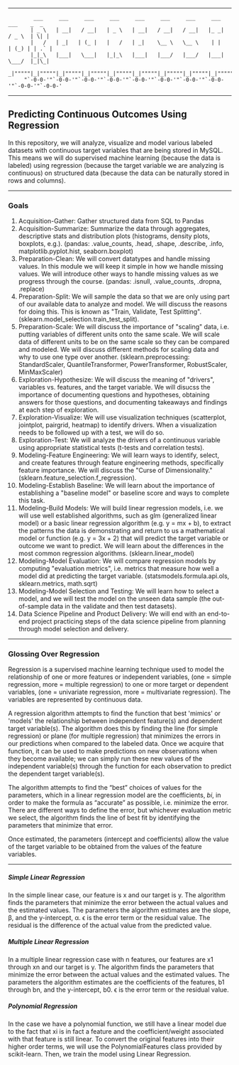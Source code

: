 ***
```
        ___     ___     ___     ___     ___     ___     ___     ___     ___    _  _   
       | _ \   | __|   / __|   | _ \   | __|   / __|   / __|   |_ _|   / _ \  | \| |  
       |   /   | _|   | (_ |   |   /   | _|    \__ \   \__ \    | |   | (_) | | .` |  
       |_|_\   |___|   \___|   |_|_\   |___|   |___/   |___/   |___|   \___/  |_|\_|  
     _|"""""|_|"""""|_|"""""|_|"""""|_|"""""|_|"""""|_|"""""|_|"""""|_|"""""|_|"""""| 
     "`-0-0-'"`-0-0-'"`-0-0-'"`-0-0-'"`-0-0-'"`-0-0-'"`-0-0-'"`-0-0-'"`-0-0-'"`-0-0-' 
```
***

## Predicting Continuous Outcomes Using Regression

In this repository, we will analyze, visualize and model various labeled datasets with continuous target variables that are being stored in MySQL. This means we will do supervised machine learning (because the data is labeled) using regression (because the target variable we are analyzing is continuous) on structured data (because the data can be naturally stored in rows and columns).
***
### Goals

1. Acquisition-Gather: Gather structured data from SQL to Pandas 
1. Acquisition-Summarize: Summarize the data through aggregates, descriptive stats and distribution plots (histograms, density plots, boxplots, e.g.). (pandas: .value_counts, .head, .shape, .describe, .info, matplotlib.pyplot.hist, seaborn.boxplot) 
1. Preparation-Clean: We will convert datatypes and handle missing values. In this module we will keep it simple in how we handle missing values. We will introduce other ways to handle missing values as we progress through the course. (pandas: .isnull, .value_counts, .dropna, .replace)
1. Preparation-Split: We will sample the data so that we are only using part of our available data to analyze and model. We will discuss the reasons for doing this. This is known as "Train, Validate, Test Splitting". (sklearn.model_selection.train_test_split). 
1. Preparation-Scale: We will discuss the importance of "scaling" data, i.e. putting variables of different units onto the same scale. We will scale data of different units to be on the same scale so they can be compared and modeled. We will discuss different methods for scaling data and why to use one type over another. (sklearn.preprocessing: StandardScaler, QuantileTransformer, PowerTransformer, RobustScaler, MinMaxScaler)
1. Exploration-Hypothesize: We will discuss the meaning of "drivers", variables vs. features, and the target variable. We will disucss the importance of documenting questions and hypotheses, obtaining answers for those questions, and documenting takeaways and findings at each step of exploration.
1. Exploration-Visualize: We will use visualization techniques (scatterplot, jointplot, pairgrid, heatmap) to identify drivers. When a visualization needs to be followed up with a test, we will do so.
1. Exploration-Test: We will analyze the drivers of a continuous variable using appropriate statistical tests (t-tests and correlation tests).
1. Modeling-Feature Engineering: We will learn ways to identify, select, and create features through feature engineering methods, specifically feature importance. We will discuss the "Curse of Dimensionality." (sklearn.feature_selection.f_regression).
1. Modeling-Establish Baseline: We will learn about the importance of establishing a "baseline model" or baseline score and ways to complete this task.
1. Modeling-Build Models: We will build linear regression models, i.e. we will use well established algorithms, such as glm (generalized linear model) or a basic linear regression algorithm (e.g. y = mx + b), to extract the patterns the data is demonstrating and return to us a mathematical model or function (e.g. y = 3x + 2) that will predict the target variable or outcome we want to predict. We will learn about the differences in the most common regression algorithms. (sklearn.linear_model)
1. Modeling-Model Evaluation: We will compare regression models by computing "evaluation metrics", i.e. metrics that measure how well a model did at predicting the target variable. (statsmodels.formula.api.ols, sklearn.metrics, math.sqrt)
1. Modeling-Model Selection and Testing: We will learn how to select a model, and we will test the model on the unseen data sample (the out-of-sample data in the validate and then test datasets).
1. Data Science Pipeline and Product Delivery: We will end with an end-to-end project practicing steps of the data science pipeline from planning through model selection and delivery.
***
### Glossing Over Regression

Regression is a supervised machine learning technique used to model the relationship of one or more features or independent variables, (one = simple regression, more = multiple regression) to one or more target or dependent variables, (one = univariate regression, more = multivariate regression). The variables are represented by continuous data.

A regression algorithm attempts to find the function that best 'mimics' or 'models' the relationship between independent feature(s) and dependent target variable(s). The algorithm does this by finding the line (for simple regression) or plane (for multiple regression) that minimizes the errors in our predictions when compared to the labeled data. Once we acquire that function, it can be used to make predictions on new observations when they become available; we can simply run these new values of the independent variable(s) through the function for each observation to predict the dependent target variable(s).

The algorithm attempts to find the “best” choices of values for the parameters, which in a linear regression model are the coefficients, $bi$, in order to make the formula as “accurate” as possible, i.e. minimize the error. There are different ways to define the error, but whichever evaluation metric we select, the algorithm finds the line of best fit by identifying the parameters that minimize that error.

Once estimated, the parameters (intercept and coefficients) allow the value of the target variable to be obtained from the values of the feature variables.

---
##### Simple Linear Regression

In the simple linear case, our feature is x and our target is y. The algorithm finds the parameters that minimize the error between the actual values and the estimated values. The parameters the algorithm estimates are the slope, β, and the y-intercept, α. ϵ is the error term or the residual value. The residual is the difference of the actual value from the predicted value.

##### Multiple Linear Regression

In a multiple linear regression case with n features, our features are x1 through xn and our target is y. The algorithm finds the parameters that minimize the error between the actual values and the estimated values. The parameters the algorithm estimates are the coefficients of the features, b1 through bn, and the y-intercept, 
b0. ϵ is the error term or the residual value.

##### Polynomial Regression

In the case we have a polynomial function, we still have a linear model due to the fact that xi is in fact a feature and the coefficient/weight associated with that feature is still linear. To convert the original features into their higher order terms, we will use the PolynomialFeatures class provided by scikit-learn. Then, we train the model using Linear Regression.